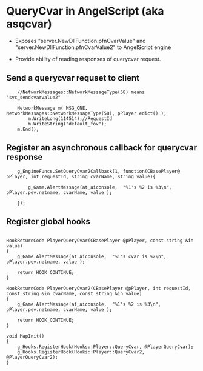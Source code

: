 # QueryCvar in AngelScript (aka asqcvar)

* Exposes "server.NewDllFunction.pfnCvarValue" and "server.NewDllFunction.pfnCvarValue2" to AngelScript engine

* Provide ability of reading responses of querycvar request.

## Send a querycvar requset to client

```
	//NetworkMessages::NetworkMessageType(58) means "svc_sendcvarvalue2"

	NetworkMessage m( MSG_ONE, NetworkMessages::NetworkMessageType(58), pPlayer.edict() );
		m.WriteLong(114514);//RequestId
		m.WriteString("default_fov");
	m.End();
```

## Register an asynchronous callback for querycvar response

```
	g_EngineFuncs.SetQueryCvar2Callback(1, function(CBasePlayer@ pPlayer, int requestId, string cvarName, string value){
		
		g_Game.AlertMessage(at_aiconsole,  "%1's %2 is %3\n", pPlayer.pev.netname, cvarName, value );

	});
```

## Register global hooks

```

HookReturnCode PlayerQueryCvar(CBasePlayer @pPlayer, const string &in value)
{
	g_Game.AlertMessage(at_aiconsole,  "%1's cvar is %2\n", pPlayer.pev.netname, value );

    return HOOK_CONTINUE;
}

HookReturnCode PlayerQueryCvar2(CBasePlayer @pPlayer, int requestId, const string &in cvarName, const string &in value)
{
	g_Game.AlertMessage(at_aiconsole,  "%1's %2 is %3\n", pPlayer.pev.netname, cvarName, value );

    return HOOK_CONTINUE;
}

void MapInit()
{
    g_Hooks.RegisterHook(Hooks::Player::QueryCvar, @PlayerQueryCvar);
    g_Hooks.RegisterHook(Hooks::Player::QueryCvar2, @PlayerQueryCvar2);
}
```
